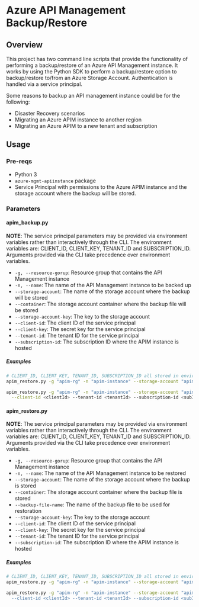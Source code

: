 # Azure API Management Backup/Restore

## Overview

This project has two command line scripts that provide the functionality of
performing a backup/restore of an Azure API Management instance.  It works by 
using the Python SDK to perform a backup/restore option to backup/restore to/from
an Azure Storage Account.
Authentication is handled via a service principal.

Some reasons to backup an API management instance could be for the following:

* Disaster Recovery scenarios
* Migrating an Azure APIM instance to another region
* Migrating an Azure APIM to a new tenant and subscription

## Usage

### Pre-reqs

* Python 3
* `azure-mgmt-apiinstance` package
* Service Principal with permissions to the Azure APIM instance and the storage account where
the backup will be stored.

### Parameters

#### apim_backup.py
 
 **NOTE**: The service principal parameters may be provided via environment variables rather than interactively 
 through the CLI.  The environment variables are: CLIENT_ID, CLIENT_KEY, TENANT_ID and SUBSCRIPTION_ID.
 Arguments provided via the CLI take precedence over environment variables.

- `-g, --resource-gorup`: Resource group that contains the API Management instance
- `-n, --name`: The name of the API Management instance to be backed up
- `--storage-account`: The name of the storage account where the backup will be stored
- `--container`: The storage account container where the backup file will be stored
- `--storage-account-key`: The key to the storage account
- `--client-id`: The client ID of the service principal
- `--client-key`: The secret key for the service principal
- `--tenant-id`: The tenant ID for the service principal
- `--subscription-id`: The subscription ID where the APIM instance is hosted

##### Examples

```bash
# CLIENT_ID, CLIENT_KEY, TENANT_ID, SUBSCRIPTION_ID all stored in environment vars
apim_restore.py -g "apim-rg" -n "apim-instance" --storage-account "apimsa" --container "backups" --storage-account-key "<saKey>"
```

```bash
apim_restore.py -g "apim-rg" -n "apim-instance" --storage-account "apimsa" --container "backups" --storage-account-key "<saKey>" \
  --client-id <clientId> --tenant-id <tenantId> --subscription-id <subId> --client-key <clientKey>
```

#### apim_restore.py

 **NOTE**: The service principal parameters may be provided via environment variables rather than interactively 
 through the CLI.  The environment variables are: CLIENT_ID, CLIENT_KEY, TENANT_ID and SUBSCRIPTION_ID.
 Arguments provided via the CLI take precedence over environment variables.

- `-g, --resource-gorup`: Resource group that contains the API Management instance
- `-n, --name`: The name of the API Management instance to be restored
- `--storage-account`: The name of the storage account where the backup is stored
- `--container`: The storage account container where the backup file is stored
- `--backup-file-name`: The name of the backup file to be used for restoration
- `--storage-account-key`: The key to the storage account
- `--client-id`: The client ID of the service principal
- `--client-key`: The secret key for the service principal
- `--tenant-id`: The tenant ID for the service principal
- `--subscription-id`: The subscription ID where the APIM instance is hosted

##### Examples

```bash
# CLIENT_ID, CLIENT_KEY, TENANT_ID, SUBSCRIPTION_ID all stored in environment vars
apim_restore.py -g "apim-rg" -n "apim-instance" --storage-account "apimsa" --container "backups" --backup-file-name "apimbackup08020414 --storage-account-key "<saKey>"
```

```bash
apim_restore.py -g "apim-rg" -n "apim-instance" --storage-account "apimsa" --container "backups" --backup-file-name "apimbackup08020414 --storage-account-key "<saKey>" \
  --client-id <clientId> --tenant-id <tenantId> --subscription-id <subId> --client-key <clientKey>
```